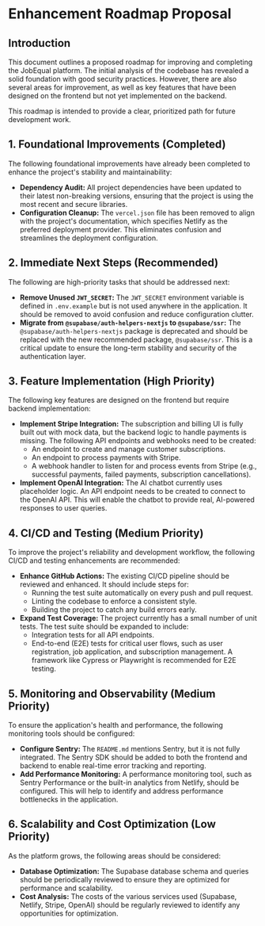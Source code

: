 # Enhancement Roadmap Proposal

## Introduction

This document outlines a proposed roadmap for improving and completing the JobEqual platform. The initial analysis of the codebase has revealed a solid foundation with good security practices. However, there are also several areas for improvement, as well as key features that have been designed on the frontend but not yet implemented on the backend.

This roadmap is intended to provide a clear, prioritized path for future development work.

## 1. Foundational Improvements (Completed)

The following foundational improvements have already been completed to enhance the project's stability and maintainability:

*   **Dependency Audit:** All project dependencies have been updated to their latest non-breaking versions, ensuring that the project is using the most recent and secure libraries.
*   **Configuration Cleanup:** The `vercel.json` file has been removed to align with the project's documentation, which specifies Netlify as the preferred deployment provider. This eliminates confusion and streamlines the deployment configuration.

## 2. Immediate Next Steps (Recommended)

The following are high-priority tasks that should be addressed next:

*   **Remove Unused `JWT_SECRET`:** The `JWT_SECRET` environment variable is defined in `.env.example` but is not used anywhere in the application. It should be removed to avoid confusion and reduce configuration clutter.
*   **Migrate from `@supabase/auth-helpers-nextjs` to `@supabase/ssr`:** The `@supabase/auth-helpers-nextjs` package is deprecated and should be replaced with the new recommended package, `@supabase/ssr`. This is a critical update to ensure the long-term stability and security of the authentication layer.

## 3. Feature Implementation (High Priority)

The following key features are designed on the frontend but require backend implementation:

*   **Implement Stripe Integration:** The subscription and billing UI is fully built out with mock data, but the backend logic to handle payments is missing. The following API endpoints and webhooks need to be created:
    *   An endpoint to create and manage customer subscriptions.
    *   An endpoint to process payments with Stripe.
    *   A webhook handler to listen for and process events from Stripe (e.g., successful payments, failed payments, subscription cancellations).
*   **Implement OpenAI Integration:** The AI chatbot currently uses placeholder logic. An API endpoint needs to be created to connect to the OpenAI API. This will enable the chatbot to provide real, AI-powered responses to user queries.

## 4. CI/CD and Testing (Medium Priority)

To improve the project's reliability and development workflow, the following CI/CD and testing enhancements are recommended:

*   **Enhance GitHub Actions:** The existing CI/CD pipeline should be reviewed and enhanced. It should include steps for:
    *   Running the test suite automatically on every push and pull request.
    *   Linting the codebase to enforce a consistent style.
    *   Building the project to catch any build errors early.
*   **Expand Test Coverage:** The project currently has a small number of unit tests. The test suite should be expanded to include:
    *   Integration tests for all API endpoints.
    *   End-to-end (E2E) tests for critical user flows, such as user registration, job application, and subscription management. A framework like Cypress or Playwright is recommended for E2E testing.

## 5. Monitoring and Observability (Medium Priority)

To ensure the application's health and performance, the following monitoring tools should be configured:

*   **Configure Sentry:** The `README.md` mentions Sentry, but it is not fully integrated. The Sentry SDK should be added to both the frontend and backend to enable real-time error tracking and reporting.
*   **Add Performance Monitoring:** A performance monitoring tool, such as Sentry Performance or the built-in analytics from Netlify, should be configured. This will help to identify and address performance bottlenecks in the application.

## 6. Scalability and Cost Optimization (Low Priority)

As the platform grows, the following areas should be considered:

*   **Database Optimization:** The Supabase database schema and queries should be periodically reviewed to ensure they are optimized for performance and scalability.
*   **Cost Analysis:** The costs of the various services used (Supabase, Netlify, Stripe, OpenAI) should be regularly reviewed to identify any opportunities for optimization.
